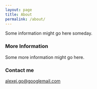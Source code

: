 ```yaml
---
layout: page
title: About
permalink: /about/
---
```


Some information might go here someday.

### More Information

Some more information might go here.

### Contact me

[alexej.go@googlemail.com](mailto:alexej.go@googlemail.com)
